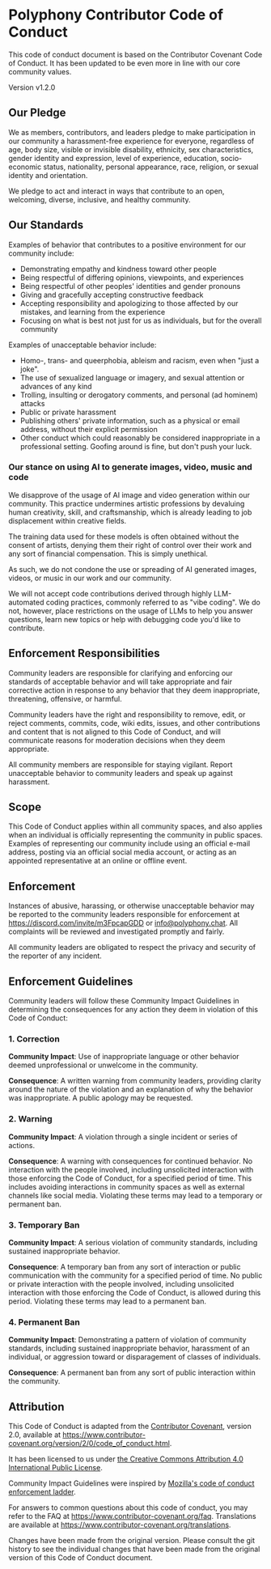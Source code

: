 # Polyphony Contributor Code of Conduct

This code of conduct document is based on the Contributor Covenant Code of Conduct. It has been
updated to be even more in line with our core community values.

Version v1.2.0

## Our Pledge

We as members, contributors, and leaders pledge to make participation in our
community a harassment-free experience for everyone, regardless of age, body
size, visible or invisible disability, ethnicity, sex characteristics, gender
identity and expression, level of experience, education, socio-economic status,
nationality, personal appearance, race, religion, or sexual identity
and orientation.

We pledge to act and interact in ways that contribute to an open, welcoming,
diverse, inclusive, and healthy community.

## Our Standards

Examples of behavior that contributes to a positive environment for our
community include:

- Demonstrating empathy and kindness toward other people
- Being respectful of differing opinions, viewpoints, and experiences
- Being respectful of other peoples' identities and gender pronouns
- Giving and gracefully accepting constructive feedback
- Accepting responsibility and apologizing to those affected by our mistakes,
  and learning from the experience
- Focusing on what is best not just for us as individuals, but for the
  overall community

Examples of unacceptable behavior include:

- Homo-, trans- and queerphobia, ableism and racism, even when "just a joke".
- The use of sexualized language or imagery, and sexual attention or
  advances of any kind
- Trolling, insulting or derogatory comments, and personal (ad hominem) attacks
- Public or private harassment
- Publishing others' private information, such as a physical or email
  address, without their explicit permission
- Other conduct which could reasonably be considered inappropriate in a
  professional setting. Goofing around is fine, but don't push your luck.

### Our stance on using AI to generate images, video, music and code

We disapprove of the usage of AI image and video generation within our community. This practice
undermines artistic professions by devaluing human creativity, skill, and craftsmanship, which
is already leading to job displacement within creative fields.

The training data used for these models is often obtained without the consent of artists, denying
them their right of control over their work and any sort of financial compensation. This is
simply unethical.

As such, we do not condone the use or spreading of AI generated images, videos, or music in our work
and our community.

We will not accept code contributions derived through highly LLM-automated coding practices,
commonly referred to as "vibe coding". We do not, however, place restrictions on the usage of
LLMs to help you answer questions, learn new topics or help with debugging code you'd like
to contribute.

## Enforcement Responsibilities

Community leaders are responsible for clarifying and enforcing our standards of
acceptable behavior and will take appropriate and fair corrective action in
response to any behavior that they deem inappropriate, threatening, offensive,
or harmful.

Community leaders have the right and responsibility to remove, edit, or reject
comments, commits, code, wiki edits, issues, and other contributions and content
that is not aligned to this Code of Conduct, and will communicate reasons for
moderation decisions when they deem appropriate.

All community members are responsible for staying vigilant. Report unacceptable behavior to
community leaders and speak up against harassment.

## Scope

This Code of Conduct applies within all community spaces, and also applies when
an individual is officially representing the community in public spaces.
Examples of representing our community include using an official e-mail address,
posting via an official social media account, or acting as an appointed
representative at an online or offline event.

## Enforcement

Instances of abusive, harassing, or otherwise unacceptable behavior may be
reported to the community leaders responsible for enforcement at
<https://discord.com/invite/m3FpcapGDD> or [info@polyphony.chat](mailto:info@polyphony.chat).
All complaints will be reviewed and investigated promptly and fairly.

All community leaders are obligated to respect the privacy and security of the
reporter of any incident.

## Enforcement Guidelines

Community leaders will follow these Community Impact Guidelines in determining
the consequences for any action they deem in violation of this Code of Conduct:

### 1. Correction

**Community Impact**: Use of inappropriate language or other behavior deemed
unprofessional or unwelcome in the community.

**Consequence**: A written warning from community leaders, providing
clarity around the nature of the violation and an explanation of why the
behavior was inappropriate. A public apology may be requested.

### 2. Warning

**Community Impact**: A violation through a single incident or series
of actions.

**Consequence**: A warning with consequences for continued behavior. No
interaction with the people involved, including unsolicited interaction with
those enforcing the Code of Conduct, for a specified period of time. This
includes avoiding interactions in community spaces as well as external channels
like social media. Violating these terms may lead to a temporary or
permanent ban.

### 3. Temporary Ban

**Community Impact**: A serious violation of community standards, including
sustained inappropriate behavior.

**Consequence**: A temporary ban from any sort of interaction or public
communication with the community for a specified period of time. No public or
private interaction with the people involved, including unsolicited interaction
with those enforcing the Code of Conduct, is allowed during this period.
Violating these terms may lead to a permanent ban.

### 4. Permanent Ban

**Community Impact**: Demonstrating a pattern of violation of community
standards, including sustained inappropriate behavior, harassment of an
individual, or aggression toward or disparagement of classes of individuals.

**Consequence**: A permanent ban from any sort of public interaction within
the community.

## Attribution

This Code of Conduct is adapted from the [Contributor Covenant][homepage],
version 2.0, available at
https://www.contributor-covenant.org/version/2/0/code_of_conduct.html.

It has been licensed to us under [the Creative Commons Attribution 4.0 International Public License](https://web.archive.org/web/20250323015123/https://github.com/EthicalSource/contributor_covenant/blob/release/LICENSE.md).

Community Impact Guidelines were inspired by [Mozilla's code of conduct
enforcement ladder](https://github.com/mozilla/diversity).

[homepage]: https://www.contributor-covenant.org

For answers to common questions about this code of conduct, you may refer to the FAQ at
https://www.contributor-covenant.org/faq. Translations are available at
https://www.contributor-covenant.org/translations.

Changes have been made from the original version. Please consult the git history to see the individual changes that have been
made from the original version of this Code of Conduct document.
